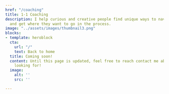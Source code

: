 ```yaml
---
href: "/coaching"
title: 1-1 Coaching
description: I help curious and creative people find unique ways to navigate life
  and get where they want to go in the process.
image: "../assets/images/thumbnail3.png"
blocks:
- template: heroblock
  cta:
    url: "/"
    text: Back to home
  title: Coming soon!
  content: Until this page is updated, feel free to reach contact me about what you're
    looking for!
  image:
    alt: ''
    src: ''

---
```

